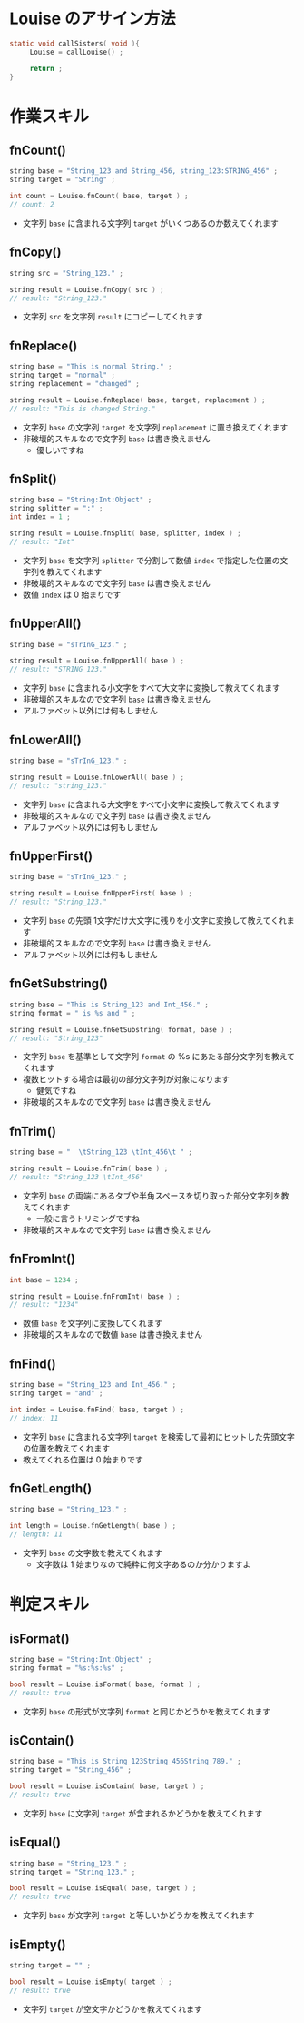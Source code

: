 # Louise のアサイン方法
```c
static void callSisters( void ){
     Louise = callLouise() ;

     return ;
}
```

# 作業スキル
## fnCount()
```c
string base = "String_123 and String_456, string_123:STRING_456" ;
string target = "String" ;

int count = Louise.fnCount( base, target ) ;
// count: 2
```
* 文字列 `base` に含まれる文字列 `target` がいくつあるのか数えてくれます

## fnCopy()
```c
string src = "String_123." ;

string result = Louise.fnCopy( src ) ;
// result: "String_123."
```
* 文字列 `src` を文字列 `result` にコピーしてくれます

## fnReplace()
```c
string base = "This is normal String." ;
string target = "normal" ;
string replacement = "changed" ;

string result = Louise.fnReplace( base, target, replacement ) ;
// result: "This is changed String."
```
* 文字列 `base` の文字列 `target` を文字列 `replacement` に置き換えてくれます
* 非破壊的スキルなので文字列 `base` は書き換えません
  * 優しいですね

## fnSplit()
```c
string base = "String:Int:Object" ;
string splitter = ":" ;
int index = 1 ;

string result = Louise.fnSplit( base, splitter, index ) ;
// result: "Int"
```
* 文字列 `base` を文字列 `splitter` で分割して数値 `index` で指定した位置の文字列を教えてくれます
* 非破壊的スキルなので文字列 `base` は書き換えません
* 数値 `index` は 0 始まりです

## fnUpperAll()
```c
string base = "sTrInG_123." ;

string result = Louise.fnUpperAll( base ) ;
// result: "STRING_123."
```
* 文字列 `base` に含まれる小文字をすべて大文字に変換して教えてくれます
* 非破壊的スキルなので文字列 `base` は書き換えません
* アルファベット以外には何もしません

## fnLowerAll()
```c
string base = "sTrInG_123." ;

string result = Louise.fnLowerAll( base ) ;
// result: "string_123."
```
* 文字列 `base` に含まれる大文字をすべて小文字に変換して教えてくれます
* 非破壊的スキルなので文字列 `base` は書き換えません
* アルファベット以外には何もしません

## fnUpperFirst()
```c
string base = "sTrInG_123." ;

string result = Louise.fnUpperFirst( base ) ;
// result: "String_123."
```
* 文字列 `base` の先頭 1文字だけ大文字に残りを小文字に変換して教えてくれます
* 非破壊的スキルなので文字列 `base` は書き換えません
* アルファベット以外には何もしません

## fnGetSubstring()
```c
string base = "This is String_123 and Int_456." ;
string format = " is %s and " ;

string result = Louise.fnGetSubstring( format, base ) ;
// result: "String_123"
```
* 文字列 `base` を基準として文字列 `format` の %s にあたる部分文字列を教えてくれます
* 複数ヒットする場合は最初の部分文字列が対象になります
  * 健気ですね
* 非破壊的スキルなので文字列 `base` は書き換えません

## fnTrim()
```c
string base = "  \tString_123 \tInt_456\t " ;

string result = Louise.fnTrim( base ) ;
// result: "String_123 \tInt_456"
```
* 文字列 `base` の両端にあるタブや半角スペースを切り取った部分文字列を教えてくれます
  * 一般に言うトリミングですね
* 非破壊的スキルなので文字列 `base` は書き換えません

## fnFromInt()
```c
int base = 1234 ;

string result = Louise.fnFromInt( base ) ;
// result: "1234"
```
* 数値 `base` を文字列に変換してくれます
* 非破壊的スキルなので数値 `base` は書き換えません

## fnFind()
```c
string base = "String_123 and Int_456." ;
string target = "and" ;

int index = Louise.fnFind( base, target ) ;
// index: 11
```
* 文字列 `base` に含まれる文字列 `target` を検索して最初にヒットした先頭文字の位置を教えてくれます
* 教えてくれる位置は 0 始まりです

## fnGetLength()
```c
string base = "String_123." ;

int length = Louise.fnGetLength( base ) ;
// length: 11
```
* 文字列 `base` の文字数を教えてくれます
  * 文字数は 1 始まりなので純粋に何文字あるのか分かりますよ

# 判定スキル
## isFormat()
```c
string base = "String:Int:Object" ;
string format = "%s:%s:%s" ;

bool result = Louise.isFormat( base, format ) ;
// result: true
```
* 文字列 `base` の形式が文字列 `format` と同じかどうかを教えてくれます

## isContain()
```c
string base = "This is String_123String_456String_789." ;
string target = "String_456" ;

bool result = Louise.isContain( base, target ) ;
// result: true
```
* 文字列 `base` に文字列 `target` が含まれるかどうかを教えてくれます

## isEqual()
```c
string base = "String_123." ;
string target = "String_123." ;

bool result = Louise.isEqual( base, target ) ;
// result: true
```
* 文字列 `base` が文字列 `target` と等しいかどうかを教えてくれます

## isEmpty()
```c
string target = "" ;

bool result = Louise.isEmpty( target ) ;
// result: true
```
* 文字列 `target` が空文字かどうかを教えてくれます
